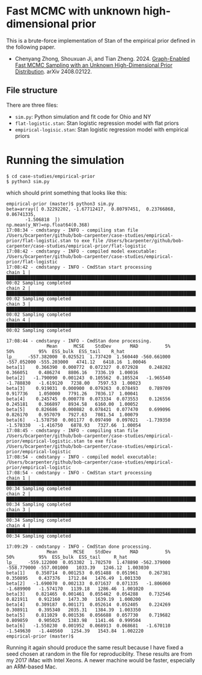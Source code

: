 # Fast MCMC with unknown high-dimensional prior

This is a brute-force implementation of Stan of the empirical prior defined in the
following paper.

* Chenyang Zhong, Shouxuan Ji, and  Tian Zheng. 2024. [Graph-Enabled Fast MCMC Sampling with an Unknown High-Dimensional Prior Distribution](https://arxiv.org/abs/2408.02122). arXiv 2408.02122.

## File structure

There are three files:

* `sim.py`:  Python simulation and fit code for Ohio and NY
* `flat-logistic.stan`:  Stan logistic regression model with flat priors
* `empirical-logisic.stan`:  Stan logistic regression model with empirical priors

# Running the simulation

```
$ cd case-studies/empirical-prior
$ python3 sim.py
```

which should print something that looks like this:

```
empirical-prior (master)$ python3 sim.py
beta=array([ 0.32292202, -1.67712417,  0.80797451,  0.23766868,  0.86741335,
       -1.506818  ])
np.mean(y_NY)=np.float64(0.368)
17:08:34 - cmdstanpy - INFO - compiling stan file /Users/bcarpenter/github/bob-carpenter/case-studies/empirical-prior/flat-logistic.stan to exe file /Users/bcarpenter/github/bob-carpenter/case-studies/empirical-prior/flat-logistic
17:08:42 - cmdstanpy - INFO - compiled model executable: /Users/bcarpenter/github/bob-carpenter/case-studies/empirical-prior/flat-logistic
17:08:42 - cmdstanpy - INFO - CmdStan start processing
chain 1 |██████████████████████████████████████████████████████████████████████████████████████████| 00:02 Sampling completed
chain 2 |██████████████████████████████████████████████████████████████████████████████████████████| 00:02 Sampling completed
chain 3 |██████████████████████████████████████████████████████████████████████████████████████████| 00:02 Sampling completed
chain 4 |██████████████████████████████████████████████████████████████████████████████████████████| 00:02 Sampling completed
                                    
17:08:44 - cmdstanpy - INFO - CmdStan done processing.
               Mean      MCSE    StdDev       MAD          5%         50%         95%  ESS_bulk  ESS_tail    R_hat
lp__    -557.382000  0.025521  1.737420  1.560440 -560.661000 -557.052000 -555.203000   4741.12   6418.16  1.00046
beta[1]    0.366390  0.000772  0.072327  0.072928    0.248282    0.366051    0.486274   8806.16   7336.19  1.00016
beta[2]   -1.790090  0.001243  0.105562  0.105524   -1.965540   -1.788830   -1.619120   7238.00   7597.53  1.00023
beta[3]    0.919031  0.000900  0.079263  0.078493    0.789709    0.917736    1.050000   7791.26   7036.17  1.00041
beta[4]    0.245745  0.000778  0.073334  0.073553    0.126556    0.245181    0.366897   8934.58   6160.00  1.00052
beta[5]    0.826686  0.000882  0.078421  0.077470    0.699096    0.826170    0.957079   7927.63   7081.54  1.00079
beta[6]   -1.578750  0.001177  0.097490  0.097021   -1.739350   -1.578330   -1.416750   6878.93   7327.66  1.00054
17:08:45 - cmdstanpy - INFO - compiling stan file /Users/bcarpenter/github/bob-carpenter/case-studies/empirical-prior/empirical-logistic.stan to exe file /Users/bcarpenter/github/bob-carpenter/case-studies/empirical-prior/empirical-logistic
17:08:54 - cmdstanpy - INFO - compiled model executable: /Users/bcarpenter/github/bob-carpenter/case-studies/empirical-prior/empirical-logistic
17:08:54 - cmdstanpy - INFO - CmdStan start processing
chain 1 |██████████████████████████████████████████████████████████████████████████████████████████| 00:34 Sampling completed
chain 2 |██████████████████████████████████████████████████████████████████████████████████████████| 00:34 Sampling completed
chain 3 |██████████████████████████████████████████████████████████████████████████████████████████| 00:34 Sampling completed
chain 4 |██████████████████████████████████████████████████████████████████████████████████████████| 00:34 Sampling completed
                                  
17:09:29 - cmdstanpy - INFO - CmdStan done processing.
               Mean      MCSE    StdDev       MAD          5%         50%         95%  ESS_bulk  ESS_tail     R_hat
lp__    -559.122000  0.053302  1.702570  1.478890 -562.379000 -558.779000 -557.001000   1033.39   1246.12  1.003030
beta[1]    0.350714  0.001253  0.051488  0.051961    0.267381    0.350895    0.437376   1712.84   1476.49  1.001330
beta[2]   -1.690070  0.002133  0.071637  0.071335   -1.806060   -1.689900   -1.574170   1139.18   1286.46  1.001020
beta[3]    0.821465  0.001461  0.055462  0.054288    0.732546    0.821911    0.912160   1473.30   1639.19  1.000200
beta[4]    0.309187  0.001171  0.052614  0.052405    0.224269    0.308911    0.395340   2035.31   1384.39  1.003350
beta[5]    0.811029  0.001536  0.056688  0.057730    0.719682    0.809859    0.905025   1383.98   1141.46  0.999504
beta[6]   -1.550230  0.001952  0.068913  0.068681   -1.670110   -1.549630   -1.440560   1254.39   1543.84  1.002220
empirical-prior (master)$ 
```

Running it again should produce the same result because I have fixed a seed chosen at random in the file for reproduciblity.  These results are from my 2017 iMac with Intel Xeons.  A newer machine would be faster, especially an ARM-based Mac.
